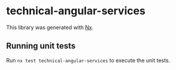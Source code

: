 # technical-angular-services

This library was generated with [Nx](https://nx.dev).

## Running unit tests

Run `nx test technical-angular-services` to execute the unit tests.
